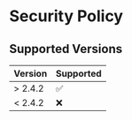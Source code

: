# Security Policy

## Supported Versions

| Version | Supported          |
| ------- | ------------------ |
| > 2.4.2 | :white_check_mark: |
| < 2.4.2 | :x:                |
